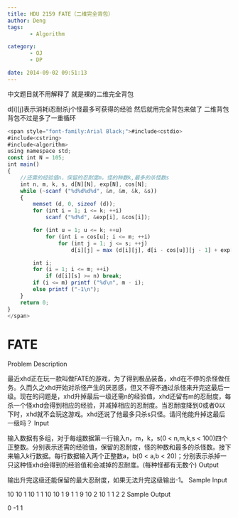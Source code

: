 ```yaml
---
title: HDU 2159 FATE（二维完全背包）
author: Deng
tags: 
       - Algorithm

category: 
       - OJ
       - DP

date: 2014-09-02 09:51:13
---
```

中文题目就不用解释了 就是裸的二维完全背包

d[i][j]表示消耗i忍耐杀j个怪最多可获得的经验 然后就用完全背包来做了 二维背包背包不过是多了一重循环

```js 
<span style="font-family:Arial Black;">#include<cstdio>
#include<cstring>
#include<algorithm>
using namespace std;
const int N = 105;
int main()
{
    //还需的经验值n，保留的忍耐度m，怪的种数k,最多的杀怪数s
    int n, m, k, s, d[N][N], exp[N], cos[N];
    while (~scanf ("%d%d%d%d", &n, &m, &k, &s))
    {
        memset (d, 0, sizeof (d));
        for (int i = 1; i <= k; ++i)
            scanf ("%d%d", &exp[i], &cos[i]);

        for (int u = 1; u <= k; ++u)
            for (int i = cos[u]; i <= m; ++i)
                for (int j = 1; j <= s; ++j)
                    d[i][j] = max (d[i][j], d[i - cos[u]][j - 1] + exp[u]);

        int i;
        for (i = 1; i <= m; ++i)
            if (d[i][s] >= n) break;
        if (i <= m) printf ("%d\n", m - i);
        else printf ("-1\n");
    }
    return 0;
}
</span>
```

# FATE

Problem Description

最近xhd正在玩一款叫做FATE的游戏，为了得到极品装备，xhd在不停的杀怪做任务。久而久之xhd开始对杀怪产生的厌恶感，但又不得不通过杀怪来升完这最后一级。现在的问题是，xhd升掉最后一级还需n的经验值，xhd还留有m的忍耐度，每杀一个怪xhd会得到相应的经验，并减掉相应的忍耐度。当忍耐度降到0或者0以下时，xhd就不会玩这游戏。xhd还说了他最多只杀s只怪。请问他能升掉这最后一级吗？
Input

输入数据有多组，对于每组数据第一行输入n，m，k，s(0 < n,m,k,s < 100)四个正整数。分别表示还需的经验值，保留的忍耐度，怪的种数和最多的杀怪数。接下来输入k行数据。每行数据输入两个正整数a，b(0 < a,b < 20)；分别表示杀掉一只这种怪xhd会得到的经验值和会减掉的忍耐度。(每种怪都有无数个)
Output

输出升完这级还能保留的最大忍耐度，如果无法升完这级输出-1。
Sample Input

10 10 1 10 1 1 10 10 1 9 1 1 9 10 2 10 1 1 2 2
Sample Output

0 -1 1
